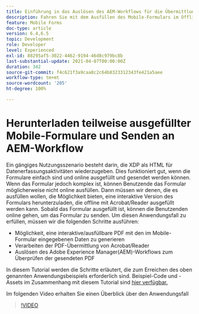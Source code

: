```yaml
---
title: Einführung in das Auslösen des AEM-Workflows für die Übermittlung von HTML5-Formularen
description: Fahren Sie mit dem Ausfüllen des Mobile-Formulars im Offline-Modus fort und übermitteln Sie das Mobile-Formular, um den AEM-Workflow auszulösen.
feature: Mobile Forms
doc-type: article
version: 6.4,6.5
topic: Development
role: Developer
level: Experienced
exl-id: 88295af5-3022-4462-9194-46d8c979bc8b
last-substantial-update: 2021-04-07T00:00:00Z
duration: 342
source-git-commit: f4c621f3a9caa8c2c64b8323312343fe421a5aee
workflow-type: tm+mt
source-wordcount: '205'
ht-degree: 100%

---
```


# Herunterladen teilweise ausgefüllter Mobile-Formulare und Senden an AEM-Workflow

Ein gängiges Nutzungsszenario besteht darin, die XDP als HTML für Datenerfassungsaktivitäten wiederzugeben. Dies funktioniert gut, wenn die Formulare einfach sind und online ausgefüllt und gesendet werden können. Wenn das Formular jedoch komplex ist, können Benutzende das Formular möglicherweise nicht online ausfüllen. Dann müssen wir denen, die es ausfüllen wollen, die Möglichkeit bieten, eine interaktive Version des Formulars herunterzuladen, die offline mit Acrobat/Reader ausgefüllt werden kann. Sobald das Formular ausgefüllt ist, können die Benutzenden online gehen, um das Formular zu senden.
Um diesen Anwendungsfall zu erfüllen, müssen wir die folgenden Schritte ausführen:

* Möglichkeit, eine interaktive/ausfüllbare PDF mit den im Mobile-Formular eingegebenen Daten zu generieren
* Verarbeiten der PDF-Übermittlung von Acrobat/Reader
* Auslösen des Adobe Experience Manager(AEM)-Workflows zum Überprüfen der gesendeten PDF

In diesem Tutorial werden die Schritte erläutert, die zum Erreichen des oben genannten Anwendungsbeispiels erforderlich sind. Beispiel-Code und -Assets im Zusammenhang mit diesem Tutorial sind [hier verfügbar.](part-four.md)

Im folgenden Video erhalten Sie einen Überblick über den Anwendungsfall

>[!VIDEO](https://video.tv.adobe.com/v/29677?quality=12&learn=on)
